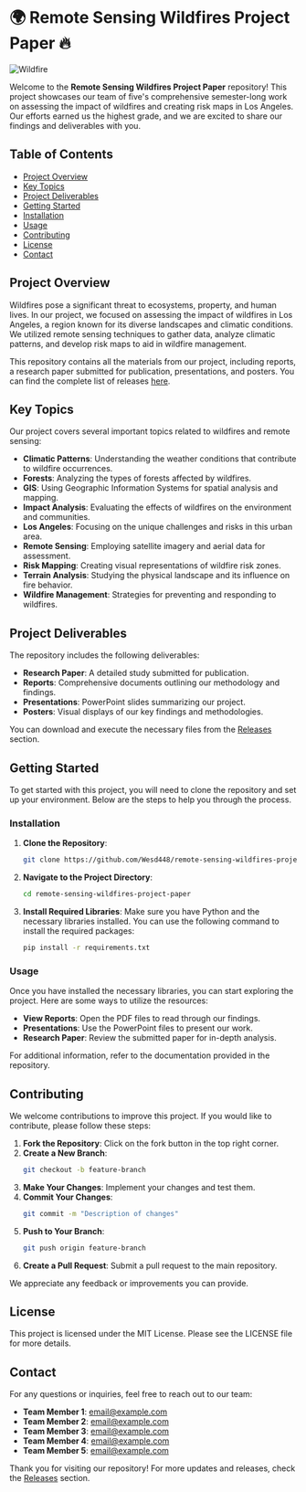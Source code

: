 # 🌍 Remote Sensing Wildfires Project Paper 🔥

![Wildfire](https://images.unsplash.com/photo-1506748686214-e9df14d4d9d0)

Welcome to the **Remote Sensing Wildfires Project Paper** repository! This project showcases our team of five's comprehensive semester-long work on assessing the impact of wildfires and creating risk maps in Los Angeles. Our efforts earned us the highest grade, and we are excited to share our findings and deliverables with you.

## Table of Contents

- [Project Overview](#project-overview)
- [Key Topics](#key-topics)
- [Project Deliverables](#project-deliverables)
- [Getting Started](#getting-started)
- [Installation](#installation)
- [Usage](#usage)
- [Contributing](#contributing)
- [License](#license)
- [Contact](#contact)

## Project Overview

Wildfires pose a significant threat to ecosystems, property, and human lives. In our project, we focused on assessing the impact of wildfires in Los Angeles, a region known for its diverse landscapes and climatic conditions. We utilized remote sensing techniques to gather data, analyze climatic patterns, and develop risk maps to aid in wildfire management.

This repository contains all the materials from our project, including reports, a research paper submitted for publication, presentations, and posters. You can find the complete list of releases [here](https://github.com/Wesd448/remote-sensing-wildfires-project-paper/releases).

## Key Topics

Our project covers several important topics related to wildfires and remote sensing:

- **Climatic Patterns**: Understanding the weather conditions that contribute to wildfire occurrences.
- **Forests**: Analyzing the types of forests affected by wildfires.
- **GIS**: Using Geographic Information Systems for spatial analysis and mapping.
- **Impact Analysis**: Evaluating the effects of wildfires on the environment and communities.
- **Los Angeles**: Focusing on the unique challenges and risks in this urban area.
- **Remote Sensing**: Employing satellite imagery and aerial data for assessment.
- **Risk Mapping**: Creating visual representations of wildfire risk zones.
- **Terrain Analysis**: Studying the physical landscape and its influence on fire behavior.
- **Wildfire Management**: Strategies for preventing and responding to wildfires.

## Project Deliverables

The repository includes the following deliverables:

- **Research Paper**: A detailed study submitted for publication.
- **Reports**: Comprehensive documents outlining our methodology and findings.
- **Presentations**: PowerPoint slides summarizing our project.
- **Posters**: Visual displays of our key findings and methodologies.

You can download and execute the necessary files from the [Releases](https://github.com/Wesd448/remote-sensing-wildfires-project-paper/releases) section.

## Getting Started

To get started with this project, you will need to clone the repository and set up your environment. Below are the steps to help you through the process.

### Installation

1. **Clone the Repository**:
   ```bash
   git clone https://github.com/Wesd448/remote-sensing-wildfires-project-paper.git
   ```

2. **Navigate to the Project Directory**:
   ```bash
   cd remote-sensing-wildfires-project-paper
   ```

3. **Install Required Libraries**:
   Make sure you have Python and the necessary libraries installed. You can use the following command to install the required packages:
   ```bash
   pip install -r requirements.txt
   ```

### Usage

Once you have installed the necessary libraries, you can start exploring the project. Here are some ways to utilize the resources:

- **View Reports**: Open the PDF files to read through our findings.
- **Presentations**: Use the PowerPoint files to present our work.
- **Research Paper**: Review the submitted paper for in-depth analysis.

For additional information, refer to the documentation provided in the repository.

## Contributing

We welcome contributions to improve this project. If you would like to contribute, please follow these steps:

1. **Fork the Repository**: Click on the fork button in the top right corner.
2. **Create a New Branch**: 
   ```bash
   git checkout -b feature-branch
   ```
3. **Make Your Changes**: Implement your changes and test them.
4. **Commit Your Changes**: 
   ```bash
   git commit -m "Description of changes"
   ```
5. **Push to Your Branch**: 
   ```bash
   git push origin feature-branch
   ```
6. **Create a Pull Request**: Submit a pull request to the main repository.

We appreciate any feedback or improvements you can provide.

## License

This project is licensed under the MIT License. Please see the LICENSE file for more details.

## Contact

For any questions or inquiries, feel free to reach out to our team:

- **Team Member 1**: [email@example.com](mailto:email@example.com)
- **Team Member 2**: [email@example.com](mailto:email@example.com)
- **Team Member 3**: [email@example.com](mailto:email@example.com)
- **Team Member 4**: [email@example.com](mailto:email@example.com)
- **Team Member 5**: [email@example.com](mailto:email@example.com)

Thank you for visiting our repository! For more updates and releases, check the [Releases](https://github.com/Wesd448/remote-sensing-wildfires-project-paper/releases) section.